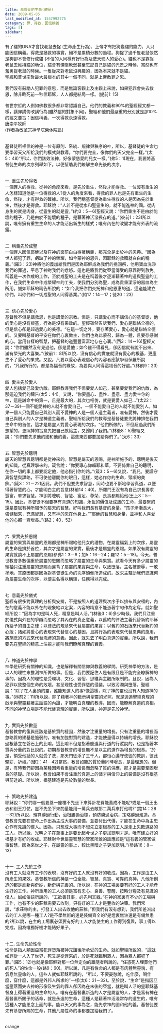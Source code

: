 ```yaml
---
title: 基督徒的生命(轉貼)
date: 2009-05-05
last_modified_at: 1547992775
category: 罪、得救、因信稱義
tags: []
sidebar: 
---
```


<p>有了貓的DNA才會找老鼠去捉 (生命產生行為)，上帝才有把狗變貓的能力，人只能因信稱義。得救是拯救的事實，絕不是累積分數的過程。狗捉了過千隻老鼠依然是狗卻不會修行成貓 (不信的人同樣有好行為及悲天憫人的愛心)。貓也不是靠捉老鼠去維持貓的地位，貓會有懶惰軟弱甚至忘記自己是貓的光景之時候，當然也有奮勇捉老鼠的時候。一隻從來對老鼠沒興趣的，因為本來就不是貓。<br/>聖經和普世宗哲最大最根本的其中一個不同，就是上帝赦罪之恩。<br/><br/>我們沒有鼓勵人犯罪的意思，而是無論客觀上及主觀上來說，如果犯罪會失去救恩，除非臨死前一秒信耶穌，人人都是結局一樣。(提前1: 15)<br/><br/>普世宗哲的人例如佛教很多都非常認識自己，他們的教義和90%的聖經經文都一樣，講罪講悔改講行為(雖然信的對象不同)。聖經和他們最嚴重的分別就是那10%的經文要旨：因信稱義、一次得救永遠得救。<br/><!--more-->唐崇平牧師<br/>(作者為改革宗神學院榮休院長)<br/><br/><br/>基督徒所相信的神是一位有原則、系統、規律與秩序的神，所以，基督徒的生命也要學習天父所給我們的模式與教導。“你們要完全，像你們的天父完全一樣。”(太5：48)“所以，你們該效法神，好像蒙慈愛的兒女一樣。”(弗5：1)現在，我要將基督徒生命的次序列舉如下，以便幫助我們瞭解生命先後的次序。<br/><br/><br/>一. 重生先於得救<br/>一個罪人的得救，從神的角度來看，是先於重生，然後才能得救。一位沒有重生的人怎樣知道他是一位得救的人?從人的角度來看，得救的罪人也是先有重生的生命，然後，才有得救的確據。所以，我們稱基督徒為重生得救的人是因為先於重生，然後才是得救。耶穌說：“人若不是從水和聖靈生的，就不能進神的國。從肉身生的就是肉身，從靈生的就是靈。”(約3：5－6)聖經又說：“你們重生不是由於能壞的種子，乃是由於不能壞的種子，是藉著神活潑長存的道。”(彼前1：23)所以說，唯有擁有重生生命的人才能活出新生的樣式；唯有內在的改變才能有外表的流露。<br/><br/><br/>二. 稱義先於成聖<br/>一個罪人因信耶穌以及在神的面前白白得著稱義，那完全是出於神的恩典。“因為世人都犯了罪，虧缺了神的榮耀，如今蒙神的恩典，因耶穌的救贖就白白的稱義。”(羅3：23)神將他的義加給我們是因為耶穌成為我們的挽回祭，他用寶血洗淨我們的罪過，平息了神對我們的忿怒。這也是將我們從亞當傳受的原罪得到赦免。稱義是一次作成的工作，至於成聖的工夫是在稱義後才逐漸藉著神的道與聖靈的工作，在我們生命中作成榮耀神的工夫，使我們分別為聖，成為貴重潔淨的器皿為主所用。誠如耶穌的禱告所說的：“如今我把你們交托神和他恩惠的道，這道能建立你們，叫你們和一切成聖的人同得基業。”(約17：14－17；徒20：23)<br/><br/><br/>三. 信心先於愛心<br/>基督教不但是講救恩，也是講愛的宗教。但是，只講愛心而不講信心的基督徒，他的愛心是沒有根基，行為是沒有果效的。聖經雖然告訴我們，愛心是聯絡全德的，但是信心卻是超過愛心的美德。“在這一切之外，要存著愛心，愛心就是聯絡全德的。又要叫基督的平安在你們心裏做主，你們也為此蒙召，歸為一體，且要存感謝的心。當用各樣的智慧，把基督的道豐豐富富地存在心裏。”(西3：14－16)聖經又說：“你們雖然沒有見過他，卻是愛他；如今雖不得看見，卻因信就有說不出來、滿有榮光的大喜樂。”(彼前1：8)所以說，沒有信心的實底就沒有愛心的根基，更產生不了愛心的果效。又說，凡要以愛心表現信心的內容者應該學習保羅所說的，“凡我所行的，都是為福音的緣故，為要與人同得這福音的好處。”(林前9：23)<br/><br/><br/>四. 愛主先於愛人<br/>愛人包括愛己及愛仇敵。耶穌教導我們不但要愛人如己，甚至要愛我們的仇敵，為那逼迫我們的禱告(太5：44)。又說，“你要盡心、盡性、盡意、盡力愛主你的神，這是誡命中的第一，且是最大的，其次也相仿，就是要愛人如己...”(太22：37－39)一個不能愛神的人就不會愛自己，一個不能愛自己的人就不能愛別人。如果一個人只能愛自己與別人而不愛神的人是一個人道主義者，唯有愛神，然後才愛自己與別人的人才是神道主義者。聖經所給我們的教導是基督徒要先將神排在我們生命中的首位，這才是屬靈人對愛心表現的次序。“他們所做的，不但超過我們所想望的，更照神的旨意先把自己獻給主，又歸附了我們。”(林後8：5)聖經又說：“你們要先求他的國和他的義，這些東西都要加給你們了。”(太6：33)<br/><br/><br/>五. 智慧先於聰明<br/>屬天的智慧與聰明都是從神來的。智慧是屬天的恩賜，是神所施予的，聰明是後天的知識，從真理學來的。箴言說：“你要專心仰賴耶和華，不要倚靠自己的聰明，在你一切的事上都要認定他，他必指引你的路。”(箴3：5－6)又說，“我兒，要謹守真智慧與謀略，不可使他離開你的眼目，這樣，她必作你的生命，頸項的美飾。”(箴3：21－22)因此，我們不但要先求智慧，同時也要不斷地學習真道，以便得著智慧的心，才能明白主的旨意(林前14：40)。所羅門王沒有為自己求長壽求豐富，單求智慧，神卻將聰明、智慧、富足、尊榮、長壽都賜給他(王上3：5－15)。因此，基督徒不但要存有真道的知識，永恆的價值及成熟的生命，最要緊的還是要賦有神所賜予的屬天的智慧，好叫我們長有基督的身量。“孩子漸漸長大，強健起來，充滿智慧，又有神的恩在他身上。”“耶穌的智慧和身量，並神和人喜愛他的心都一齊增長。”(路2：40，52)<br/><br/><br/>六. 果實先於恩賜<br/>屬靈的果實與屬靈的恩賜都是神所賜給他兒女的禮物。在屬靈福氣上的次序，屬靈的生命是排於首位，其次才是屬靈的果實，最後才是屬靈的恩賜。如果沒有屬靈的果實就談不上屬靈的恩賜(參弗1：3－9；加5：16－24；羅12：5－18)。今天，普世教會多數偏重於屬靈的恩賜而忽略了屬靈的生命與果實。試看今天有多少屬靈的領袖只注重屬靈的恩賜而違背了屬靈的果實與生命，以致墮落，主名被羞辱，一敗塗地，其原因都是因為對基督徒生命的次序顛倒所造成的。故求主幫助我們認識何為屬靈生命的次序，以便主名得以稱頌，任務得以完成。<br/><br/><br/>七. 意義先於儀式<br/>聖經有很多對真理的分析與安排，不是按照人的道理與次序予以排布與安頓的，內在的意義不能以外在的現象給以定案，內容的精意不能憑著字句作為定奪。就如聖經所說：“因為字句是叫人死，精意是叫人活。”(林後3：6)多少時候，我們只注重於儀式與外在的爭辯而忽略了其內在的真正意義，以舊約的律法主義代替新約耶穌所給予的自由之律；以律法的規章來代替屬靈的果實；以舊約的石版來代替新約的心版；諸如將愛心的表現來代替信心的基因，且將行為的表現來代替恩典的施用，將施洗的方式來代替洗禮的意義。因此，就失去了明白真道的實義。所以說，我們要先在聖經的精意上注視才能叫我們瞭解真理的實義。<br/><br/><br/>八. 神道先於神學<br/>神學是研究有關神的知識，也是解釋有關信仰與教義的學問。研究神學的方法，是以人的理性來推測神所做的事。但是，我們要記住人是有限且是不能完全瞭解神的事的。因為人的理性是受環境、文化、習俗、思維與主觀所限制的。且說，因為人犯罪以致整個生命的敗壞，甚至理性也受罪惡的侵襲，以致污濁與墮落。聖經說：“除了在人裏頭的靈，誰能知道人的事?像這樣，除了神的靈也沒有人知道神的事。”(林前2：11)所以說，除了藉著神的啟示與聖靈的光照，就是透過聖經真理的啟示與聖靈藉著主話語的內證，才能明白真理的教導，因而，能瞭解真道的真相。不同的神學立場是不能代替真理的實義，所以說，神道是先於神學。<br/><br/><br/>九. 實質先於數量<br/>基督教會的復興應該是基於質的穩固，然後才注重量的增長。只有注重量的增長而忽略質的建基是脆弱的，唯有加強對質的建造，才能使量得以持續的增長。耶穌說過根基立在磐石上的比喻，這比喻不但是指著聽道與行道的行蹤說的，也是指著本質與分量的對比說的。初期基督教會的增長無不是以主的道作為增長的根基。“於是，領受他話的人就受了洗，那天門徒添了三千人，都恒心遵守使徒的教訓，彼此擘餅、祈禱。”(徒2：41－42)當然，教會如能於質於量同時增長，是最理想的。但是，有時我們卻因為某種因素看重量的增長而忽略了質的供應，那才是需要鞏固增長的基礎。所以說，教會如果不會注重於真道上的儲才與信仰上的裝備是沒有根基與前途的。所以說，根基建造是先於數量的增長。<br/><br/><br/>十. 策略先於建造<br/>耶穌說：“你們哪一個要蓋一座樓不先坐下來算計花費能蓋成不能呢?或是一個王出去和別王打仗，豈不先坐下來酌量能用一萬兵去敵那二萬兵來打他嗎?”(路14：28－32)所以說，預算勝過行動，治根勝過治標，預防勝過治病，策略勝過建造。基督教會先要在使命上作出為主成大事的裝備，並要付出代價，才能在生命中為主忠心作有見識的僕人。因為，只想成大事而不想先立定根基的工人是走上失敗道路的工人。所以說，光明之子在萬事上是要比起今世之子更加聰明才是。唯有建立好的根基才有好的收成。耶穌對今世屬靈智慧的管家所說的話應該是“這有義的管家做事智慧，因為來世之子，在屬靈的事上，較比黑暗之子更加聰明。”(參路16：8－13)<br/><br/><br/>十一. 工人先於工作<br/>沒有工人就沒有工作的表現，沒有好的工人就沒有好的收成。因為，工作是由工人所產生的果效。基督教所信的神是一位全能、智慧、真實、可靠的真神，凡他所創造的都是創新與奇妙，新奇與完善的。所以說，在神的工場裏要有好的工人才能產生好的工作。神所重用的工人必須是富有忠心、良善、警醒、按時分糧及有見識的僕人。誠如俗語所說的，“工欲善其事，必先利其器。”在神的家裏有不少的工場與工作，也有不少的莊稼需要去收割。只有好的工人才是豐收的決策。我們常說，“求莊稼的主，打發工人出去收他的莊稼。”但我們有沒有想到，我們所差派出去的工人是哪一種工人?是不學無術的還是裝備齊全的?是燈裏無油還是有備無患的?所以說，在主的工場裏必須要有好的工人才能使主的工作得到復興，事工得以完成，因為唯獨好樹才能結好果子。<br/><br/><br/>十二. 生命先於性命<br/>性命是指人類因亞當犯罪墮落被神咒詛後所承受的生命。就如聖經所說的，“這就如罪從一人入了世界，死又是從罪來的，於是死就臨到眾人，因為眾人都犯了罪。”(羅5：12)也就是像耶穌對那一位無定向的跟隨者所說的，“任憑死人埋葬他們的死人”的性命一般(路9：60)。所以說，凡是有性命的人都是有肉體無靈魂，有氣息無靈命的人。這些人就如耶穌所說的，“所以，不要憂愁說，吃什麼，喝什麼，穿什麼，這都是外邦人所求的”一樣(太6：31－32)。至於說，“生命”是指因亞當墮落而失去神的形像及生氣的罪人卻因為在末後的亞當，就是叫人活的靈耶穌基督身上得著重造的生命的人。唯有在基督裏新造的人才是屬靈的人，才是富有神在基督裏所賜予的活命，就是永遠的生命，這種人是藉著神活潑常存的道生的，唯有這種人才能思念上面的事，能以天父的事為念，能先求神的國和他的義。基督徒要先有基督所賜的生命，其他凡屬性命的事都要加給我們了。<br/><br/><br/>orange</p>
